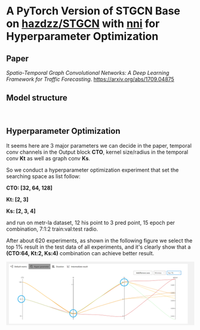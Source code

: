 # A PyTorch Version of STGCN Base on [hazdzz/STGCN](https://github.com/hazdzz/STGCN)  with [nni](https://nni.readthedocs.io) for Hyperparameter Optimization

## Paper
*Spatio-Temporal Graph Convolutional Networks:
A Deep Learning Framework for Traffic Forecasting*.
https://arxiv.org/abs/1709.04875

## Model structure
<img src="./figure/stgcn_model_structure.png" style="zoom:100%"  alt=""/>

## Hyperparameter Optimization
It seems here are 3 major parameters we can decide in the paper, temporal conv channels in the
Output block **CTO**, kernel size/radius in the temporal conv **Kt** as well as graph conv 
**Ks**.

So we conduct a hyperparameter optimization experiment that set the searching space as list follow:

**CTO: [32, 64, 128]**

**Kt: [2, 3]**

**Ks: [2, 3, 4]**

and run on metr-la dataset, 12 his point to 3 pred point, 15 epoch per combination, 
7:1:2 train:val:test radio.

After about 620 experiments, as shown in the following figure we select the top 1% result in 
the test data of all experiments, and it's clearly show that a **(CTO:64, Kt:2, Ks:4)** 
combination can achieve better result.

<img src="./figure/hyperparameter_result.png" style="zoom:100%"  alt=""/>
